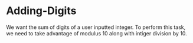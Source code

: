 # Adding-Digits
We want the sum of digits of a user inputted integer. To perform this task, we need to take advantage of modulus 10 along with intiger division by 10.
